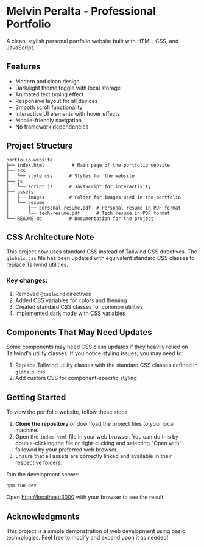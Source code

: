 # Melvin Peralta - Professional Portfolio

A clean, stylish personal portfolio website built with HTML, CSS, and JavaScript.

## Features

- Modern and clean design
- Dark/light theme toggle with local storage
- Animated text typing effect
- Responsive layout for all devices
- Smooth scroll functionality
- Interactive UI elements with hover effects
- Mobile-friendly navigation
- No framework dependencies

## Project Structure

```
portfolio-website
├── index.html          # Main page of the portfolio website
├── css
│   └── style.css      # Styles for the website
├── js
│   └── script.js      # JavaScript for interactivity
├── assets
│   ├── images         # Folder for images used in the portfolio
│   └── resume
│       ├── personal-resume.pdf  # Personal resume in PDF format
│       └── tech-resume.pdf      # Tech resume in PDF format
└── README.md          # Documentation for the project
```

## CSS Architecture Note

This project now uses standard CSS instead of Tailwind CSS directives. The `globals.css` file has been updated with equivalent standard CSS classes to replace Tailwind utilities.

### Key changes:

1. Removed `@tailwind` directives
2. Added CSS variables for colors and theming
3. Created standard CSS classes for common utilities
4. Implemented dark mode with CSS variables

## Components That May Need Updates

Some components may need CSS class updates if they heavily relied on Tailwind's utility classes. If you notice styling issues, you may need to:

1. Replace Tailwind utility classes with the standard CSS classes defined in `globals.css`
2. Add custom CSS for component-specific styling

## Getting Started

To view the portfolio website, follow these steps:

1. **Clone the repository** or download the project files to your local machine.
2. Open the `index.html` file in your web browser. You can do this by double-clicking the file or right-clicking and selecting "Open with" followed by your preferred web browser.
3. Ensure that all assets are correctly linked and available in their respective folders.

Run the development server:

```bash
npm run dev
```

Open [http://localhost:3000](http://localhost:3000) with your browser to see the result.

## Acknowledgments

This project is a simple demonstration of web development using basic technologies. Feel free to modify and expand upon it as needed!
